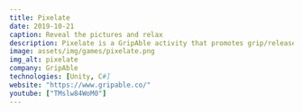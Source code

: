 ```yaml
---
title: Pixelate
date: 2019-10-21
caption: Reveal the pictures and relax
description: Pixelate is a GripAble activity that promotes grip/release for exercise and rehabilitation. A very simple mini-game, Pixelate helps achieving lots of grip/release repetitions by allowing you to uncover a series of pixelated pictures.
image: assets/img/games/pixelate.png
img_alt: pixelate
company: GripAble
technologies: [Unity, C#]
website: "https://www.gripable.co/"
youtube: ["TMslw84WoM0"]
---
```

